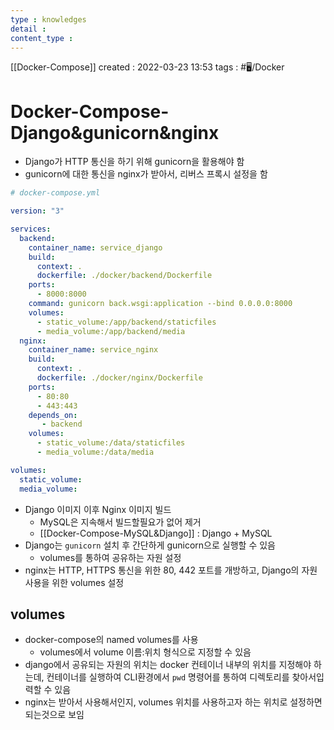 ```yaml
---
type : knowledges
detail : 
content_type :
---
```


[[Docker-Compose]]
created : 2022-03-23 13:53
tags : #🖥️/Docker  

# Docker-Compose-Django&gunicorn&nginx

- Django가 HTTP 통신을 하기 위해 gunicorn을 활용해야 함
- gunicorn에 대한 통신을 nginx가 받아서, 리버스 프록시 설정을 함

```yaml
# docker-compose.yml

version: "3"

services:
  backend:
    container_name: service_django
    build:
      context: .
      dockerfile: ./docker/backend/Dockerfile
    ports:
      - 8000:8000
    command: gunicorn back.wsgi:application --bind 0.0.0.0:8000
    volumes:
      - static_volume:/app/backend/staticfiles
      - media_volume:/app/backend/media
  nginx:
    container_name: service_nginx
    build:
      context: .
      dockerfile: ./docker/nginx/Dockerfile
    ports:
      - 80:80
      - 443:443
    depends_on:
       - backend
    volumes:
      - static_volume:/data/staticfiles
      - media_volume:/data/media

volumes:
  static_volume:
  media_volume:
```

- Django 이미지 이후 Nginx 이미지 빌드
	- MySQL은 지속해서 빌드할필요가 없어 제거
	- [[Docker-Compose-MySQL&Django]] : Django + MySQL
- Django는 `gunicorn` 설치 후 간단하게 gunicorn으로 실행할 수 있음
	- volumes를 통하여 공유하는 자원 설정
- nginx는 HTTP, HTTPS 통신을 위한 80, 442 포트를 개방하고, Django의 자원 사용을 위한 volumes 설정

## volumes
- docker-compose의 named volumes를 사용
	- volumes에서 volume 이름:위치 형식으로 지정할 수 있음
- django에서 공유되는 자원의 위치는 docker 컨테이너 내부의 위치를 지정해야 하는데, 컨테이너를 실행하여 CLI환경에서 `pwd` 명령어를 통하여 디렉토리를 찾아서입력할 수 있음
- nginx는 받아서 사용해서인지, volumes 위치를 사용하고자 하는 위치로 설정하면 되는것으로 보임
